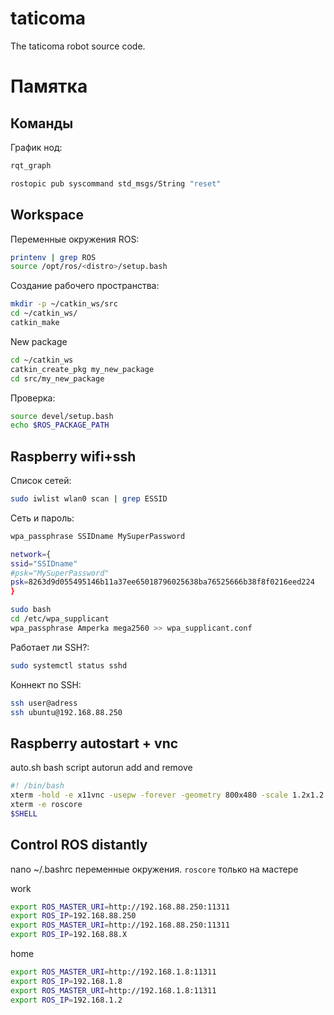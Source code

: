 # taticoma
The taticoma robot source code.

# Памятка
## Команды
График нод:
```bash
rqt_graph

rostopic pub syscommand std_msgs/String "reset"

```
## Workspace

Переменные окружения ROS:
```bash
printenv | grep ROS
source /opt/ros/<distro>/setup.bash
```

Создание рабочего пространства:
```bash
mkdir -p ~/catkin_ws/src
cd ~/catkin_ws/
catkin_make
```
New package
```bash
cd ~/catkin_ws
catkin_create_pkg my_new_package
cd src/my_new_package
```

Проверка:
```bash
source devel/setup.bash
echo $ROS_PACKAGE_PATH
```

## Raspberry wifi+ssh
Список сетей:
```bash
sudo iwlist wlan0 scan | grep ESSID
```
Сеть и пароль:
```bash
wpa_passphrase SSIDname MySuperPassword

network={
ssid="SSIDname"
#psk="MySuperPassword"
psk=8263d9d055495146b11a37ee65018796025638ba76525666b38f8f0216eed224
}

sudo bash
cd /etc/wpa_supplicant
wpa_passphrase Amperka mega2560 >> wpa_supplicant.conf
```
Работает ли SSH?:
```bash
sudo systemctl status sshd
```
Коннект по SSH:
```bash
ssh user@adress
ssh ubuntu@192.168.88.250
```

## Raspberry autostart + vnc

auto.sh bash script autorun add and remove
```bash
#! /bin/bash
xterm -hold -e x11vnc -usepw -forever -geometry 800x480 -scale 1.2x1.2
xterm -e roscore
$SHELL
```
## Control ROS distantly

nano ~/.bashrc переменные окружения. 
`roscore` только на мастере

work
```bash
export ROS_MASTER_URI=http://192.168.88.250:11311
export ROS_IP=192.168.88.250
export ROS_MASTER_URI=http://192.168.88.250:11311
export ROS_IP=192.168.88.X
```
home
```bash
export ROS_MASTER_URI=http://192.168.1.8:11311
export ROS_IP=192.168.1.8
export ROS_MASTER_URI=http://192.168.1.8:11311
export ROS_IP=192.168.1.2
```
